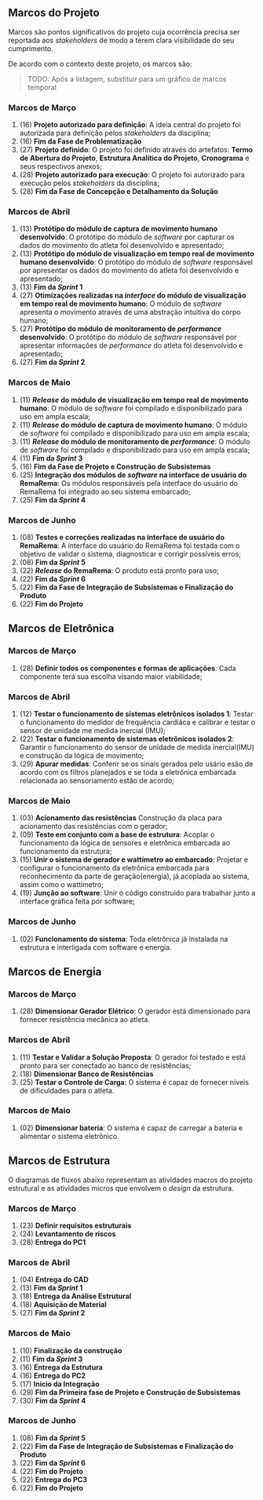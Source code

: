 ## Marcos do Projeto

Marcos são pontos significativos do projeto cuja ocorrência precisa ser reportada aos _stakeholders_ de modo a terem clara visibilidade do seu cumprimento.

De acordo com o contexto deste projeto, os marcos são:

> TODO: Após a listagem, substituir para um gráfico de marcos temporal

### Marcos de Março

1. (16) **Projeto autorizado para definição**: A ideia central do projeto foi autorizada para definição pelos _stakeholders_ da disciplina;
1. (16) **Fim da Fase de Problematização**
1. (27) **Projeto definido**: O projeto foi definido através do artefatos: **Termo de Abertura do Projeto**, **Estrutura Analítica do Projeto**, **Cronograma** e seus respectivos anexos;
1. (28) **Projeto autorizado para execução**: O projeto foi autorizado para execução pelos _stakeholders_ da disciplina;
1. (28) **Fim da Fase de Concepção e Detalhamento da Solução**

### Marcos de Abril

1. (13) **Protótipo do módulo de captura de movimento humano desenvolvido**: O protótipo do módulo de _software_ por capturar os dados do movimento do atleta foi desenvolvido e apresentado;
1. (13) **Protótipo do módulo de visualização em tempo real de movimento humano desenvolvido**: O protótipo do módulo de _software_ responsável por apresentar os dados do movimento do atleta foi desenvolvido e apresentado;
1. (13) **Fim da _Sprint_ 1**
1. (27) **Otimizações realizadas na _interface_ do módulo de visualização em tempo real de movimento humano**: O módulo de _software_ apresenta o movimento através de uma abstração intuitiva do corpo humano;
1. (27) **Protótipo do módulo de monitoramento de _performance_ desenvolvido**: O protótipo do módulo de _software_ responsável por apresentar informações de _performance_ do atleta foi desenvolvido e apresentado;
1. (27) **Fim da _Sprint_ 2**

### Marcos de Maio

1. (11) **_Release_ do módulo de visualização em tempo real de movimento humano**: O módulo de _software_ foi compilado e disponibilizado para uso em ampla escala;
1. (11) **_Release_ do módulo de captura de movimento humano**: O módulo de _software_ foi compilado e disponibilizado para uso em ampla escala;
1. (11) **_Release_ do módulo de monitoramento de _performance_**: O módulo de _software_ foi compilado e disponibilizado para uso em ampla escala;
1. (11) **Fim da _Sprint_ 3**
1. (16) **Fim da Fase de Projeto e Construção de Subsistemas**
1. (25) **Integração dos módulos de _software_ na interface de usuário do RemaRema**: Os módulos responsáveis pela interface do usuário do RemaRema foi integrado ao seu sistema embarcado;
1. (25) **Fim da _Sprint_ 4**

### Marcos de Junho

1. (08) **Testes e correções realizadas na interface de usuário do RemaRema**: A interface do usuário do RemaRema foi testada com o objetivo de validar o sistema, diagnosticar e corrigir possíveis erros;
1. (08) **Fim da _Sprint_ 5**
1. (22) **_Release_ do RemaRema**: O produto está pronto para uso;
1. (22) **Fim da _Sprint_ 6**
1. (22) **Fim da Fase de Integração de Subsistemas e Finalização do Produto**
1. (22) **Fim do Projeto**

## Marcos de Eletrônica

### Marcos de Março
1. (28) **Definir todos os componentes e formas de aplicações**: Cada componente terá sua escolha visando maior viabilidade;
### Marcos de Abril
1. (12) **Testar o funcionamento de sistemas eletrônicos isolados 1**: Testar o funcionamento do medidor de frequência cardiáca e calibrar e testar o sensor de unidade me medida inercial (IMU);
2. (22) **Testar o funcionamento de sistemas eletrônicos isolados 2**: Garantir o funcionamento do sensor de unidade de medida inercial(IMU) e construção da lógica de movimento;
3. (29) **Apurar medidas**: Conferir se os sinais gerados pelo usário esão de acordo com os filtros planejados e se toda a eletrônica embarcada relacionada ao sensoriamento estão de acordo;
### Marcos de Maio
1. (03) **Acionamento das resistências** Construção da placa para acionamento das resistências com o gerador;
2. (09) **Teste em conjunto com a base de estrutura**: Acoplar o funcionamento da lógica de sensores e eletrônica embarcada ao funcionamento da estrutura;
3. (15) **Unir o sistema de gerador e wattímetro ao embarcado**: Projetar e configurar o funcionamento da eletrônica embarcada para reconhecimento da parte de geração(energia), já acoplada ao sistema, assim como o wattímetro;
4. (19) **Junção ao software**: Unir o código construído para trabalhar junto a interface gráfica feita por software;
### Marcos de Junho
1. (02) **Funcionamento do sistema**: Toda eletrônica já instalada na estrutura e interligada com software e energia.

## Marcos de Energia

### Marcos de Março
1. (28) **Dimensionar Gerador Elétrico**: O gerador está dimensionado para fornecer resistência mecânica ao atleta.
### Marcos de Abril
1. (11) **Testar e Validar a Solução Proposta**: O gerador foi testado e está pronto para ser conectado ao banco de resistências;
2. (18) **Dimensionar Banco de Resistências**
3. (25) **Testar o Controle de Carga**: O sistema é capaz de fornecer níveis de dificuldades para o atleta.
### Marcos de Maio
1. (02) **Dimensionar bateria**: O sistema é capaz de carregar a bateria e alimentar o sistema eletrônico.

## Marcos de Estrutura

O diagramas de fluxos abaixo representam as atividades macros do projeto estrutural e as atividades micros que envolvem o _design_ da estrutura.  

### Marcos de Março
1. (23) **Definir requisitos estruturais** 
2. (24) **Levantamento de riscos**
3. (28) **Entrega do PC1**
### Marcos de Abril
1. (04) **Entrega do CAD**
2. (13) **Fim da _Sprint_ 1**
2. (18) **Entrega da Análise Estrutural**
3. (18) **Aquisição de Material**
4. (27) **Fim da _Sprint_ 2**
### Marcos de Maio
1. (10) **Finalização da construção**
2. (11) **Fim da _Sprint_ 3**
3. (16) **Entrega da Estrutura**
4. (16) **Entrega do PC2**
5. (17) **Início da Integração**
6. (29) **Fim da Primeira fase de Projeto e Construção de Subsistemas**
7. (30) **Fim da _Sprint_ 4**
### Marcos de Junho 
1. (08) **Fim da _Sprint_ 5**
2. (22) **Fim da Fase de Integração de Subsistemas e Finalização do Produto**
3. (22) **Fim da _Sprint_ 6**
4. (22) **Fim do Projeto**
5. (22) **Entrega do PC3**
6. (22) **Fim do Projeto**

